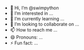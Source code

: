 - 👋 Hi, I’m @swimpython
- 👀 I’m interested in ...
- 🌱 I’m currently learning ...
- 💞️ I’m looking to collaborate on ...
- 📫 How to reach me ...
- 😄 Pronouns: ...
- ⚡ Fun fact: ...

<!---
swimpython/swimpython is a ✨ special ✨ repository because its `README.md` (this file) appears on your GitHub profile.
You can click the Preview link to take a look at your changes.
--->
